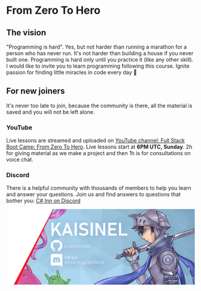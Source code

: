 # From Zero To Hero

## The vision

"Programming is hard". Yes, but not harder than running a marathon for a person who has never run. It's not harder than 
building a house if you never built one. Programming is hard only until you practice it (like any other skill). 
I would like to invite you to learn programming following this course. 
Ignite passion for finding little miracles in code every day 🙂

## For new joiners

It's never too late to join, because the community is there, all the material is saved
and you will not be left alone.

### YouTube

Live lessons are streamed and uploaded on [YouTube channel: Full Stack Boot Camp: From Zero To Hero](https://www.youtube.com/watch?v=Onfuqjn8h0w&list=PLbwOopTjJke49hTBrmz8ayxQj_Zro4zrg&ab_channel=Kaisinel).
Live lessons start at **6PM UTC, Sunday**. 2h for giving material as we make a project and then 1h is for consultations on voice chat.

### Discord

There is a helpful community with thousands of members to help you learn and answer your questions. 
Join us and find answers to questions that bother you: [C# Inn on Discord](https://discord.gg/rCMKcUU) 

![Boot Camp Banner](Res/kaisi_banner.png)

